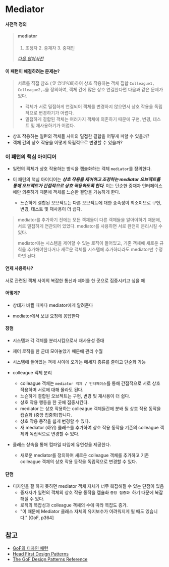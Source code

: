 # Mediator

#### 사전적 정의

> #### **mediator**
>
> 1. 조정자  2. 중재자  3. 중재인
>
> [*다음 영어사전*](https://alldic.daum.net/word/view.do?wordid=ekw000104030)



#### 이 패턴이 해결하려는 문제는?

> 서로를 직접 참조 (*및 업데이트*)하여 상호 작용하는 객체 집합 `Colleague1, Colleague2,…`을 정의하여, 객체 간에 많은 상호 연결한다면 다음과 같은 문제가 있다.
>
> - 객체가 서로 밀접하게 연결되어 객체를 변경하지 않으면서 상호 작용을 독립적으로 변경하기가 어렵다.
> - 밀접하게 결합된 객체는 여러가지 객체에 의존하기 때문에 구현, 변경, 테스트 및 재사용하기가 어렵다.

- 상호 작용하는 일련의 객체들 사이의 밀접한 결합을 어떻게 피할 수 있을까?
- 객체 간의 상호 작용을 어떻게 독립적으로 변경할 수 있을까?



### 이 패턴의 핵심 아이디어

- 일련의 객체가 상호 작용하는 방식을 캡슐화하는 객체 `mediator`를 정의한다.

- 이 패턴의 핵심 아이디어는 ***상호 작용을 제어하고 조정하는 mediator 오브젝트를 통해 오브젝트가 간접적으로 상호 작용하도록 한다***. 이는 단순한 중재자 인터페이스에만 의존하기 때문에 객체를 느슨한 결합을 가능하게 한다.

  -  느슨하게 결합된 오브젝트는 다른 오브젝트에 대한 종속성이 최소이므로 구현, 변경, 테스트 및 재사용이 더 쉽다.

  

> mediator를 추가하기 전에는 모든 객체들이 다른 객체들을 알아야하기 때문에, 서로 밀접하게 연관되어 있었다. mediator를 사용하면 서로 완전히 분리시킬 수 있다. 
>
> mediator에는 시스템을 제어할 수 있는 로직이 들어있고, 기존 객체에 새로운 규칙을 추가해야한다거나 새로운 객체를 시스템에 추가하더라도 mediator만 수정하면 된다. 



#### 언제 사용하나?

서로 관련된 객체 사이의 복잡한 통신과 제어를 한 곳으로 집중시키고 싶을 때 



#### 어떻게?

- 상태가 바뀔 때마다 mediator에게 알려준다

- mediator에서 보낸 요청에 응답한다

  

#### 장점

- 시스템과 각 객체를 분리시킴으로서 재사용성 증대
- 제어 로직을 한 군데 모아놓았기 때문에 관리 수월 
- 시스템에 들어있는 객체 사이에 오가는 메세지 종류를 줄이고 단순화 가능

- colleague 객체 분리
  -  colleague 객체는 `mediator 객체 / 인터페이스`를 통해 간접적으로 서로 상호 작용하며 서로에 대해 몰라도 된다.
    - 느슨하게 결합된 오브젝트는 구현, 변경 및 재사용이 더 쉽다.
    - 상호 작용 행동을 한 곳에 집중시킨다.
    - mediator 는 상호 작용하는 colleague 객체들간에 분배 될 상호 작용 동작을 캡슐화 (중앙 집중화)합니다.
    - 상호 작용 동작을 쉽게 변경할 수 있다.
    - 새 mediator (하위) 클래스를 추가하여 상호 작용 동작을 기존의 colleague 객체와 독립적으로 변경할 수 있다.

- 클래스 상속을 통해 컴파일 타임에 유연성을 제공한다.
  - 새로운 mediator를 정의하여 새로운 colleague 객체를 추가하고 기존 colleague 객체의 상호 작용 동작을 독립적으로 변경할 수 있다.



#### 단점

- 디자인을 잘 하지 못하면 mediator 객체 자체가 너무 복잡해질 수 있는 단점이 있음
  -  중재자가 일련의 객체의 상호 작용 동작을 캡슐화 `중앙 집중화 `하기 때문에 복잡해질 수 있다.
  - 로직의 복잡성과 colleague 객체의 수에 따라 복잡도 증가.
  -  "이 때문에 Mediator 클래스 자체의 유지보수가 어려워지게 될 때도 있습니다." [GoF, p364]



## 참고

- [GoF의 디자인 패턴](https://book.naver.com/bookdb/book_detail.nhn?bid=8942623) 
- [Head First Design Patterns](https://book.naver.com/bookdb/book_detail.nhn?bid=1882446)
- [The GoF Design Patterns Reference](http://www.w3sdesign.com/GoF_Design_Patterns_Reference0100.pdf)